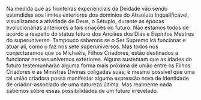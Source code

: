 ﻿Na medida que as fronteiras experienciais da Deidade vão sendo estendidas aos limites exteriores dos domínios do Absoluto Inqualificável, visualizamos a atividade de Deus, o Sétuplo, durante as épocas evolucionárias anteriores a tais criações do futuro. Não estamos todos de acordo a respeito do status futuro dos Anciães dos Dias e Espíritos Mestres do superuniverso. Tampouco sabemos se o Ser Supremo irá funcionar e atuar ali, como o faz nos sete superuniversos. Mas todos nós conjecturamos que os Michaéis, Filhos Criadores, estão destinados a funcionar nesses universos exteriores. Alguns sustentam que as idades do futuro testemunharão alguma forma mais próxima de união entre os Filhos Criadores e as Ministras Divinas coligadas suas; é mesmo possível que uma tal união criadora possa manifestar alguma expressão nova de identidade de criador-associado de uma natureza última. Mas realmente nada sabemos sobre essas possibilidades de um futuro irrevelado.